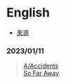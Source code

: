 # English
- [來源](https://listenaminute.com/)

### 2023/01/11

> [A/Accidents](Listen%20A%20Minute.com/A/Accidents/Accidents.md)  
> [So Far Away](Music/2023-01-11.md)